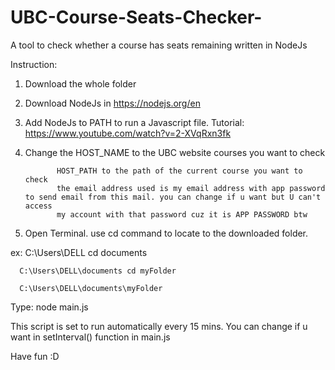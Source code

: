 # UBC-Course-Seats-Checker-
A tool to check whether a course has seats remaining written in NodeJs

Instruction:
1. Download the whole folder

2. Download NodeJs in https://nodejs.org/en

3. Add NodeJs to PATH to run a Javascript file. Tutorial: https://www.youtube.com/watch?v=2-XVqRxn3fk
     
5. Change the HOST_NAME to the UBC website courses you want to check

              HOST_PATH to the path of the current course you want to check
              the email address used is my email address with app password to send email from this mail. you can change if u want but U can't access
              my account with that password cuz it is APP PASSWORD btw

6. Open Terminal. use cd command to locate to the downloaded folder.

  ex: C:\Users\DELL cd documents
  
      C:\Users\DELL\documents cd myFolder
      
      C:\Users\DELL\documents\myFolder 
      
      
  Type: node main.js

This script is set to run automatically every 15 mins. You can change if u want in setInterval() function in main.js

Have fun :D 
